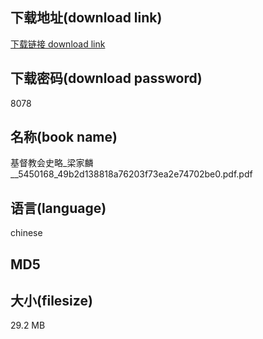 ## 下载地址(download link)
[下载链接 download link](https://tutu365.netlify.app/?s=%E5%9F%BA%E7%9D%A3%E6%95%99%E4%BC%9A%E5%8F%B2%E7%95%A5_%E6%A2%81%E5%AE%B6%E9%BA%9F__5450168_49b2d138818a76203f73ea2e74702be0.pdf)

## 下载密码(download password)
8078

## 名称(book name)
基督教会史略_梁家麟__5450168_49b2d138818a76203f73ea2e74702be0.pdf.pdf

## 语言(language)
chinese

## MD5


## 大小(filesize)
29.2 MB
